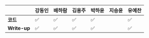|              | 강동인 | 배하람 | 김용주 | 박하윤 | 지승윤 | 유예찬 |
| ------------ | ------ | ------ | ------ | ------ | ------ | ------------ |
| **코드**     |✅    | :white_check_mark: | :white_check_mark: | :white_check_mark:||✅|
| **Write-up** |✅    | :white_check_mark: | :white_check_mark: | :white_check_mark:||✅|
